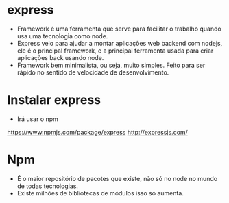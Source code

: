 # express

- Framework é uma ferramenta que serve para facilitar o trabalho quando usa uma tecnologia como node.
- Express veio para ajudar a montar aplicações web backend com nodejs, ele é o principal framework, e a principal ferramenta usada para criar aplicações back usando node.
- Framework bem minimalista, ou seja, muito simples. Feito para ser rápido no sentido de velocidade de desenvolvimento. 

# Instalar express

- Irá usar o npm  

https://www.npmjs.com/package/express
http://expressjs.com/

# Npm

- É o maior repositório de pacotes que existe, não só no node no mundo de todas tecnologias.
- Existe milhões de bibliotecas de módulos isso só aumenta.